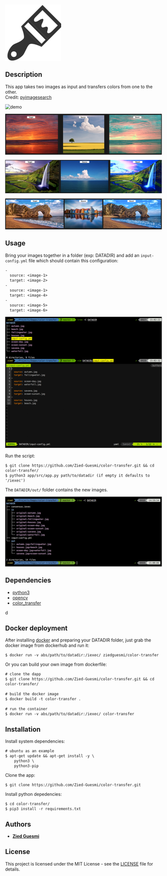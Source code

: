 <img src="./logo.png">


## Description
This app takes two images as input and transfers colors from one to the other.  
Credit: [pyimagesearch](https://www.pyimagesearch.com/2017/09/11/object-detection-with-deep-learning-and-opencv/)

![demo](./docs/images/demo-1.png)

![demo](./docs/images/demo-2.png)  

![demo](./docs/images/demo-3.png)  

![demo](./docs/images/demo-4.png)

## Usage

Bring your images together in a folder (exp: DATADIR) and add an ```input-config.yml``` file which should contain this configuration:

    -
      source: <image-1>
      target: <image-2>
    -
      source: <image-1>
      target: <image-4>
    -
      source: <image-5>
      target: <image-6>

![screenshot](./docs/images/screenshot-1.jpg)

Run the script:

    $ git clone https://github.com/Zied-Guesmi/color-transfer.git && cd color-transfer/
    $ python3 app/src/app.py path/to/datadir (if empty it defaults to '/iexec')

The ```DATADIR/out/``` folder contains the new images.

![screenshot](./docs/images/screenshot-2.png)


## Dependencies

- [python3](https://www.python.org/)  
- [opencv](https://opencv.org/)
- [color_transfer](https://pypi.org/project/color_transfer/)

d
## Docker deployment

After installing [docker](https://docs.docker.com/install/) and preparing your DATADIR folder, just grab the docker image from dockerhub and run it:

    $ docker run -v abs/path/to/datadir:/iexec/ ziedguesmi/color-transfer

Or you can build your own image from dockerfile:

    # clone the dapp
    $ git clone https://github.com/Zied-Guesmi/color-transfer.git && cd color-transfer/

    # build the docker image
    $ docker build -t color-transfer .

    # run the container
    $ docker run -v abs/path/to/datadir:/iexec/ color-transfer


## Installation

Install system dependencies:

    # ubuntu as an example
    $ apt-get update && apt-get install -y \
        python3 \
        python3-pip

Clone the app:

    $ git clone https://github.com/Zied-Guesmi/color-transfer.git

Install python depedencies:

    $ cd color-transfer/
    $ pip3 install -r requirements.txt


## Authors

- **[Zied Guesmi](https://github.com/Zied-Guesmi)**


## License

This project is licensed under the MIT License - see the [LICENSE](https://github.com/Zied-Guesmi/color-transfer/blob/master/LICENSE) file for details.
